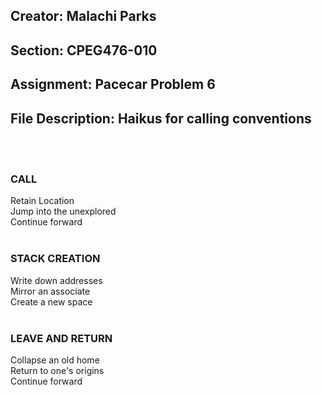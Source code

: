 
## Creator:             Malachi Parks
## Section:             CPEG476-010
## Assignment:          Pacecar Problem 6
## File Description:    Haikus for calling conventions
<br></br>
### **CALL**
Retain Location\
Jump into the unexplored\
Continue forward
<br></br>
### **STACK CREATION**
Write down addresses\
Mirror an associate\
Create a new space
<br></br>
### **LEAVE AND RETURN**
Collapse an old home\
Return to one's origins\
Continue forward